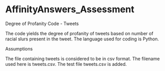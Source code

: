 # AffinityAnswers_Assessment
Degree of Profanity Code - Tweets

The code yields the degree of profanity of tweets based on number of racial slurs present in the tweet.
The language used for coding is Python.

Assumptions

The file containing tweets is considered to be in csv format.
The filename used here is tweets.csv.
The test file tweets.csv is added.
